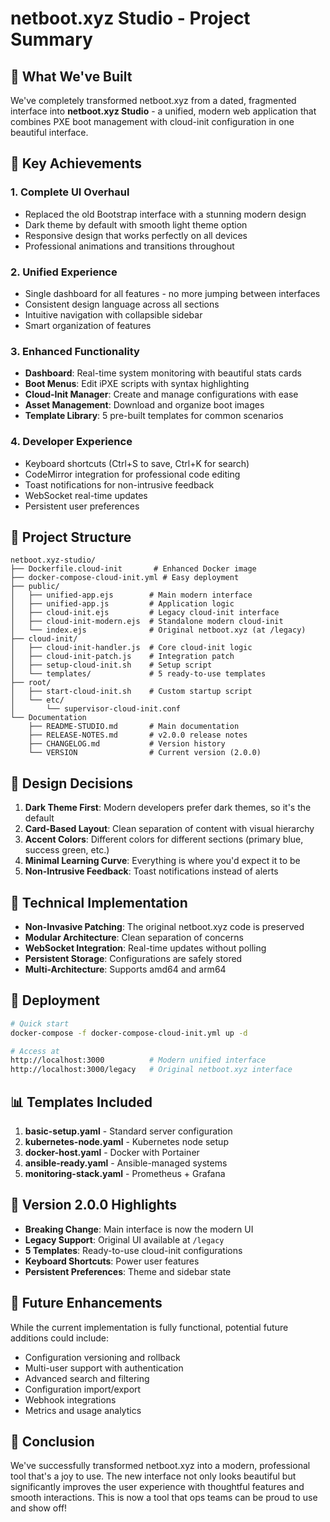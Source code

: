 # netboot.xyz Studio - Project Summary

## 🎯 What We've Built

We've completely transformed netboot.xyz from a dated, fragmented interface into **netboot.xyz Studio** - a unified, modern web application that combines PXE boot management with cloud-init configuration in one beautiful interface.

## 🚀 Key Achievements

### 1. **Complete UI Overhaul** 
- Replaced the old Bootstrap interface with a stunning modern design
- Dark theme by default with smooth light theme option
- Responsive design that works perfectly on all devices
- Professional animations and transitions throughout

### 2. **Unified Experience**
- Single dashboard for all features - no more jumping between interfaces
- Consistent design language across all sections
- Intuitive navigation with collapsible sidebar
- Smart organization of features

### 3. **Enhanced Functionality**
- **Dashboard**: Real-time system monitoring with beautiful stats cards
- **Boot Menus**: Edit iPXE scripts with syntax highlighting
- **Cloud-Init Manager**: Create and manage configurations with ease
- **Asset Management**: Download and organize boot images
- **Template Library**: 5 pre-built templates for common scenarios

### 4. **Developer Experience**
- Keyboard shortcuts (Ctrl+S to save, Ctrl+K for search)
- CodeMirror integration for professional code editing
- Toast notifications for non-intrusive feedback
- WebSocket real-time updates
- Persistent user preferences

## 📁 Project Structure

```
netboot.xyz-studio/
├── Dockerfile.cloud-init       # Enhanced Docker image
├── docker-compose-cloud-init.yml # Easy deployment
├── public/
│   ├── unified-app.ejs        # Main modern interface
│   ├── unified-app.js         # Application logic
│   ├── cloud-init.ejs         # Legacy cloud-init interface
│   ├── cloud-init-modern.ejs  # Standalone modern cloud-init
│   └── index.ejs              # Original netboot.xyz (at /legacy)
├── cloud-init/
│   ├── cloud-init-handler.js  # Core cloud-init logic
│   ├── cloud-init-patch.js    # Integration patch
│   ├── setup-cloud-init.sh    # Setup script
│   └── templates/             # 5 ready-to-use templates
├── root/
│   ├── start-cloud-init.sh    # Custom startup script
│   └── etc/
│       └── supervisor-cloud-init.conf
└── Documentation
    ├── README-STUDIO.md       # Main documentation
    ├── RELEASE-NOTES.md       # v2.0.0 release notes
    ├── CHANGELOG.md           # Version history
    └── VERSION                # Current version (2.0.0)
```

## 🎨 Design Decisions

1. **Dark Theme First**: Modern developers prefer dark themes, so it's the default
2. **Card-Based Layout**: Clean separation of content with visual hierarchy
3. **Accent Colors**: Different colors for different sections (primary blue, success green, etc.)
4. **Minimal Learning Curve**: Everything is where you'd expect it to be
5. **Non-Intrusive Feedback**: Toast notifications instead of alerts

## 🔧 Technical Implementation

- **Non-Invasive Patching**: The original netboot.xyz code is preserved
- **Modular Architecture**: Clean separation of concerns
- **WebSocket Integration**: Real-time updates without polling
- **Persistent Storage**: Configurations are safely stored
- **Multi-Architecture**: Supports amd64 and arm64

## 🚀 Deployment

```bash
# Quick start
docker-compose -f docker-compose-cloud-init.yml up -d

# Access at
http://localhost:3000          # Modern unified interface
http://localhost:3000/legacy   # Original netboot.xyz interface
```

## 📊 Templates Included

1. **basic-setup.yaml** - Standard server configuration
2. **kubernetes-node.yaml** - Kubernetes node setup
3. **docker-host.yaml** - Docker with Portainer
4. **ansible-ready.yaml** - Ansible-managed systems
5. **monitoring-stack.yaml** - Prometheus + Grafana

## 🎯 Version 2.0.0 Highlights

- **Breaking Change**: Main interface is now the modern UI
- **Legacy Support**: Original UI available at `/legacy`
- **5 Templates**: Ready-to-use cloud-init configurations
- **Keyboard Shortcuts**: Power user features
- **Persistent Preferences**: Theme and sidebar state

## 🔮 Future Enhancements

While the current implementation is fully functional, potential future additions could include:
- Configuration versioning and rollback
- Multi-user support with authentication
- Advanced search and filtering
- Configuration import/export
- Webhook integrations
- Metrics and usage analytics

## 🎉 Conclusion

We've successfully transformed netboot.xyz into a modern, professional tool that's a joy to use. The new interface not only looks beautiful but significantly improves the user experience with thoughtful features and smooth interactions. This is now a tool that ops teams can be proud to use and show off! 